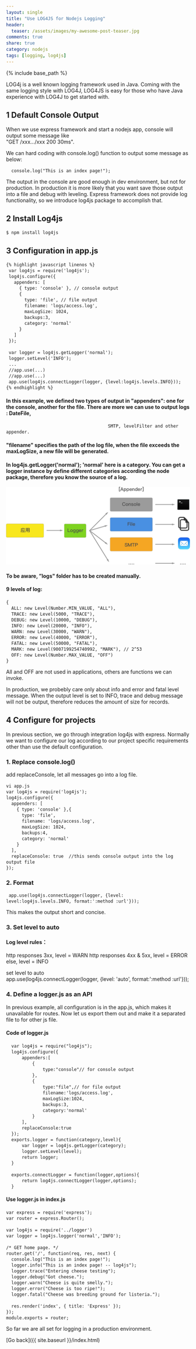 ```yaml
---
layout: single
title: "Use LOG4JS for Nodejs Logging"
header:
  teaser: /assets/images/my-awesome-post-teaser.jpg
comments: true
share: true
category: nodejs
tags: [logging, log4js]  
---
```


{% include base_path %}



LOG4j is a well known logging framework used in Java. Coming with the same logging style with LOG4J, LOG4JS is easy for those who have Java experience with LOG4J to get started with.   


## 1 Default Console Output
When we use express framework and start a nodejs app, console will output some message like   
    "GET /xxx.../xxx 200 30ms".  

We can hard coding with console.log() function to output some message as below:   

      console.log("This is an index page!");   

The output in the console are good enough in dev environment, but not for production. In production it is more likely that you want save those output into a file and debug with leveling. Express framework does not provide
 log functionality, so we introduce log4js package to accomplish that.

## 2 Install Log4js
    $ npm install log4js  


## 3 Configuration in app.js
    {% highlight javascript linenos %}
     var log4js = require('log4js');
     log4js.configure({
       appenders: [
         { type: 'console' }, // console output
         {
           type: 'file', // file output
           filename: 'logs/access.log',
           maxLogSize: 1024,
           backups:3,
           category: 'normal'
         }
       ]
     });

     var logger = log4js.getLogger('normal');
     logger.setLevel('INFO');
     ...
     //app.use(...)
     //app.use(...)
     app.use(log4js.connectLogger(logger, {level:log4js.levels.INFO}));
    {% endhighlight %}   

#### In this example, we defined two types of output in "appenders": one for the console, another for the file. There are more we can use to output logs : DateFile,
                                           SMTP, levelFilter and other appender.


#### "filename" specifies the path of the log file, when the file exceeds the maxLogSize, a new file will be generated.  

#### In log4js.getLogger('normal'); 'normal' here is a category. You can get a logger instance by define different categories according the node package, therefore you know the source of a log.
![image](/assets/images/appender.jpg)


#### To be aware, ”logs" folder has to be created manually.

#### 9 levels of log:
    {
      ALL: new Level(Number.MIN_VALUE, "ALL"),
      TRACE: new Level(5000, "TRACE"),
      DEBUG: new Level(10000, "DEBUG"),
      INFO: new Level(20000, "INFO"),
      WARN: new Level(30000, "WARN"),
      ERROR: new Level(40000, "ERROR"),
      FATAL: new Level(50000, "FATAL"),
      MARK: new Level(9007199254740992, "MARK"), // 2^53
      OFF: new Level(Number.MAX_VALUE, "OFF")
    }
All and OFF are not used in applications, others are functions we can invoke.

In production, we probebly care only about info and error and fatal level message. When the output level is set to INFO, trace and debug message will not be output, therefore reduces the amount of size for records.

## 4 Configure for projects
 In previous section, we go through integration log4js with express. Normally we want to configure our log according to our project specific requirements other than use the default configuration.

### 1. Replace console.log()
 add replaceConsole, let all messages go into a log file.  

    vi app.js
    var log4js = require('log4js');
    log4js.configure({
      appenders: [
        { type: 'console' },{
          type: 'file',
          filename: 'logs/access.log',
          maxLogSize: 1024,
          backups:4,
          category: 'normal'
        }
      ],
      replaceConsole: true  //this sends console output into the log output file
    });

### 2. Format
     app.use(log4js.connectLogger(logger, {level: level:log4js.levels.INFO, format:':method :url'}));  
 This makes the output short and concise.

### 3. Set level to auto

#### Log level rules：
 http responses 3xx, level = WARN
 http responses 4xx & 5xx, level = ERROR
 else, level = INFO

 set level to auto   
     app.use(log4js.connectLogger(logger, {level: 'auto', format:':method :url'}));  

### 4. Define a logger.js as an API    
  In previous example, all configuration is in the app.js, which makes it unavailable for routes. Now let us export them out and make it a separated file to for other js file.

#### Code of logger.js  
      var log4js = require("log4js");
      log4js.configure({
          appenders:[
              {
                  type:"console"// for console output
              },
              {
                  type:"file",// for file output
                  filename:'logs/access.log',
                  maxLogSize:1024,  
                  backups:3,
                  category:'normal'
              }
          ],
          replaceConsole:true    
      });
      exports.logger = function(category,level){
          var logger = log4js.getLogger(category);
          logger.setLevel(level);
          return logger;
      }

      exports.connectLogger = function(logger,options){
          return log4js.connectLogger(logger,options);
      }


#### Use logger.js in index.js  

    var express = require('express');
    var router = express.Router();

    var log4js = require('../logger')
    var logger = log4js.logger('normal','INFO');

    /* GET home page. */
    router.get('/', function(req, res, next) {
      console.log("This is an index page!");
      logger.info("This is an index page! -- log4js");
      logger.trace("Entering cheese testing");
      logger.debug("Got cheese.");
      logger.warn("Cheese is quite smelly.");
      logger.error("Cheese is too ripe!");
      logger.fatal("Cheese was breeding ground for listeria.");

      res.render('index', { title: 'Express' });
    });
    module.exports = router;


So far we are all set for logging in a production environment.


[Go back]({{ site.baseurl }}/index.html)
